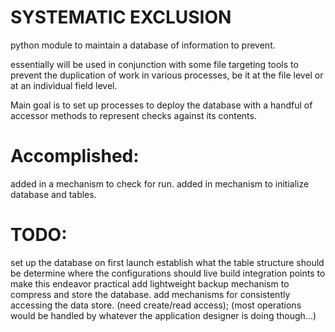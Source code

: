 # SYSTEMATIC EXCLUSION

python module to maintain a database of information to prevent.

essentially will be used in conjunction with some file targeting tools
to prevent the duplication of work in various processes, be it at the file
level or at an individual field level.

Main goal is to set up processes to deploy the database with a handful
of accessor methods to represent checks against its contents.

# Accomplished:
added in a mechanism to check for run.
added in mechanism to initialize database and tables.


# TODO:
set up the database on first launch
establish what the table structure should be
determine where the configurations should live
build integration points to make this endeavor practical
add lightweight backup mechanism to compress and store the database.
add mechanisms for consistently accessing the data store. (need create/read access); (most operations would be handled by whatever the application designer is doing though...)
